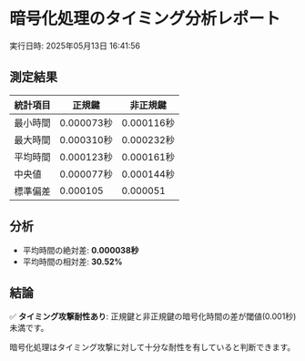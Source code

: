 # 暗号化処理のタイミング分析レポート

実行日時: 2025年05月13日 16:41:56

## 測定結果

| 統計項目 | 正規鍵 | 非正規鍵 |
| --- | --- | --- |
| 最小時間 | 0.000073秒 | 0.000116秒 |
| 最大時間 | 0.000310秒 | 0.000232秒 |
| 平均時間 | 0.000123秒 | 0.000161秒 |
| 中央値 | 0.000077秒 | 0.000144秒 |
| 標準偏差 | 0.000105 | 0.000051 |

## 分析

- 平均時間の絶対差: **0.000038秒**
- 平均時間の相対差: **30.52%**

## 結論

✅ **タイミング攻撃耐性あり**: 正規鍵と非正規鍵の暗号化時間の差が閾値(0.001秒)未満です。

暗号化処理はタイミング攻撃に対して十分な耐性を有していると判断できます。
